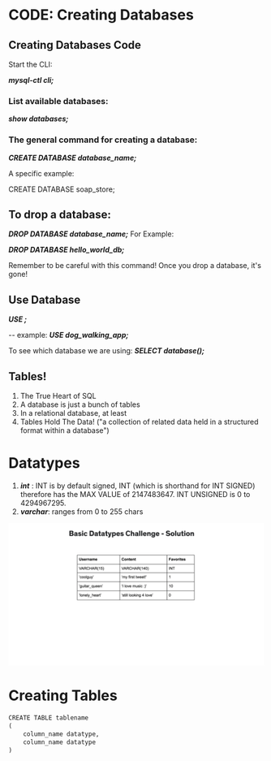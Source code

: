 # CODE: Creating Databases

## Creating Databases Code

Start the CLI:

**_mysql-ctl cli;_**

### List available databases:

**_show databases;_**

### The general command for creating a database:

**_CREATE DATABASE database_name;_**

A specific example:

CREATE DATABASE soap_store;

## To drop a database:

**_DROP DATABASE database_name;_**
For Example:

**_DROP DATABASE hello_world_db;_**

Remember to be careful with this command! Once you drop a database, it's gone!

## Use Database

**_USE <database name>;_**

-- example:
**_USE dog_walking_app;_**

To see which database we are using:
**_SELECT database();_**

## Tables!

1. The True Heart of SQL
2. A database is just a bunch of tables
3. In a relational database, at least
4. Tables Hold The Data! ("a collection of related data held in a structured format within a database")

# Datatypes

1. **_int_** : INT is by default signed, INT (which is shorthand for INT SIGNED) therefore has the MAX VALUE of 2147483647. INT UNSIGNED is 0 to 4294967295.
2. **_varchar_**: ranges from 0 to 255 chars

![Datatype challenge](./Datatype_Challenge_Sol.png)

# Creating Tables

```
CREATE TABLE tablename
(
    column_name datatype,
    column_name datatype
)

```
